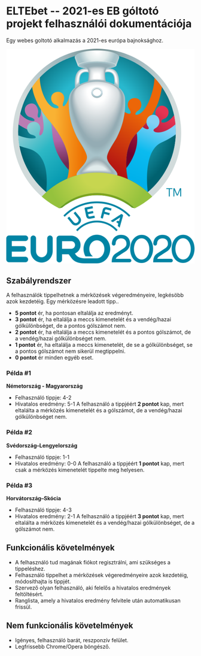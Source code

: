 # ELTEbet -- 2021-es EB góltotó projekt felhasználói dokumentációja
Egy webes goltotó alkalmazás a 2021-es európa bajnoksághoz.

![Euro 2020 logo](/documentation/UEFA_Euro_2020_Logo.svg)

## Szabályrendszer
A felhasználók tippelhetnek a mérközések végeredményeire, legkésöbb azok kezdetéig.
Egy mérközésre leadott tipp..
- **5 pontot** ér, ha pontosan eltalálja az eredményt.
- **3 pontot** ér, ha eltalálja a meccs kimenetelét és a vendég/hazai gólkülönbséget, de a pontos gólszámot nem.
- **2 pontot** ér, ha eltalálja a meccs kimenetelét és a pontos gólszámot, de a vendég/hazai gólkülönbséget nem.
- **1 pontot** ér, ha eltalálja a meccs kimenetelét, de se a gólkülönbséget, se a pontos gólszámot nem sikerül megtippelni.
- **0 pontot** ér minden egyéb eset.

### Példa #1
**Németország - Magyarország**
- Felhasználó tippje: 4-2
- Hivatalos eredmény: 5-1
A felhasználó a tippjéért **2 pontot** kap, mert eltalálta a mérközés kimenetelét és a gólszámot, de a vendég/hazai gólkülönbséget nem.

### Példa #2
**Svédország–Lengyelország**
- Felhasználó tippje: 1-1
- Hivatalos eredmény: 0-0
A felhasználó a tippjéért **1 pontot** kap, mert csak a mérközés kimenetelét tippelte meg helyesen.

### Példa #3
**Horvátország–Skócia**
- Felhasználó tippje: 4-3
- Hivatalos eredmény: 2-1
A felhasználó a tippjéért **3 pontot** kap, mert eltalálta a mérközés kimenetelét és a vendég/hazai gólkülönbséget, de a gólszámot nem.


## Funkcionális követelmények
- A felhasználó tud magának fiókot regisztrálni, ami szükséges a tippeléshez.
- Felhasználó tippelhet a mérközések végeredményeire azok kezdetéig, módosíthajta is tippjét.
- Szervező olyan felhasználó, aki felelős a hivatalos eredmények feltöltésért.
- Ranglista, amely a hivatalos eredmény felvitele után automatikusan frissül.

## Nem funkcionális követelmények
- Igényes, felhasználó barát, reszponzív felület.
- Legfrissebb Chrome/Opera böngésző.
